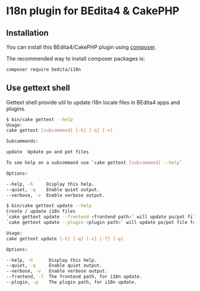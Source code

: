 # I18n plugin for BEdita4 & CakePHP

## Installation

You can install this BEdita4/CakePHP plugin using [composer](http://getcomposer.org).

The recommended way to install composer packages is:

```bash
composer require bedita/i18n
```

## Use gettext shell

Gettext shell provide util to update i18n locale files in BEdita4 apps and plugins.

```bash
$ bin/cake gettext --help
Usage:
cake gettext [subcommand] [-h] [-q] [-v]

Subcommands:

update  Update po and pot files

To see help on a subcommand use `cake gettext [subcommand] --help`

Options:

--help, -h     Display this help.
--quiet, -q    Enable quiet output.
--verbose, -v  Enable verbose output.
```

```bash
$ bin/cake gettext update --help
Create / update i18n files
`cake gettext update --frontend <frontend path>` will update po/pot file for the frontend
`cake gettext update --plugin <plugin path>` will update po/pot file for the plugin

Usage:
cake gettext update [-h] [-q] [-v] [-f] [-p]

Options:

--help, -h      Display this help.
--quiet, -q     Enable quiet output.
--verbose, -v   Enable verbose output.
--frontend, -f  The frontend path, for i18n update.
--plugin, -p    The plugin path, for i18n update.
```
